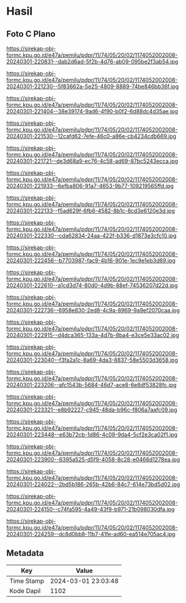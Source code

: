 # Hasil

## Foto C Plano

https://sirekap-obj-formc.kpu.go.id/e47a/pemilu/pdpr/11/74/05/20/02/1174052002008-20240301-220831--dab2d6ad-5f2b-4d76-ab09-095be2f3ab54.jpg

https://sirekap-obj-formc.kpu.go.id/e47a/pemilu/pdpr/11/74/05/20/02/1174052002008-20240301-221230--5f83662a-5e25-4809-8889-74be846bb36f.jpg

https://sirekap-obj-formc.kpu.go.id/e47a/pemilu/pdpr/11/74/05/20/02/1174052002008-20240301-221404--38e39174-9ad6-4f90-b0f2-6d88dc4d35ae.jpg

https://sirekap-obj-formc.kpu.go.id/e47a/pemilu/pdpr/11/74/05/20/02/1174052002008-20240301-221530--12cafd62-7efe-46c0-a86e-cb4234cdb669.jpg

https://sirekap-obj-formc.kpu.go.id/e47a/pemilu/pdpr/11/74/05/20/02/1174052002008-20240301-221721--de3d68a9-ec76-4c58-ad69-87bc5243ecca.jpg

https://sirekap-obj-formc.kpu.go.id/e47a/pemilu/pdpr/11/74/05/20/02/1174052002008-20240301-221933--6efba806-91a7-4653-9b77-109219565ffd.jpg

https://sirekap-obj-formc.kpu.go.id/e47a/pemilu/pdpr/11/74/05/20/02/1174052002008-20240301-222133--f5ad629f-6fb6-4582-8b1c-8cd3e6120e3d.jpg

https://sirekap-obj-formc.kpu.go.id/e47a/pemilu/pdpr/11/74/05/20/02/1174052002008-20240301-222330--cda62834-24aa-422f-b336-d1873e3cfc10.jpg

https://sirekap-obj-formc.kpu.go.id/e47a/pemilu/pdpr/11/74/05/20/02/1174052002008-20240301-222456--b7703987-fac9-4b16-901e-1ec9e1eb3d69.jpg

https://sirekap-obj-formc.kpu.go.id/e47a/pemilu/pdpr/11/74/05/20/02/1174052002008-20240301-222610--a1cd3d74-80d0-4d9b-88ef-74536207d22d.jpg

https://sirekap-obj-formc.kpu.go.id/e47a/pemilu/pdpr/11/74/05/20/02/1174052002008-20240301-222736--6958e830-2ed8-4c9a-8969-9a9ef2070caa.jpg

https://sirekap-obj-formc.kpu.go.id/e47a/pemilu/pdpr/11/74/05/20/02/1174052002008-20240301-222915--d4dca365-133a-4d7b-8ba4-e3ce5e33ac02.jpg

https://sirekap-obj-formc.kpu.go.id/e47a/pemilu/pdpr/11/74/05/20/02/1174052002008-20240301-223040--f3fa2a1c-8a69-4da3-8837-58e5503d3658.jpg

https://sirekap-obj-formc.kpu.go.id/e47a/pemilu/pdpr/11/74/05/20/02/1174052002008-20240301-223206--afc1543b-5684-46d7-ace8-6e8df53828fc.jpg

https://sirekap-obj-formc.kpu.go.id/e47a/pemilu/pdpr/11/74/05/20/02/1174052002008-20240301-223321--e8b92227-c945-48da-b96c-f806a7aafc09.jpg

https://sirekap-obj-formc.kpu.go.id/e47a/pemilu/pdpr/11/74/05/20/02/1174052002008-20240301-223448--e63b72cb-1d86-4c09-9da4-5cf2e3ca02f1.jpg

https://sirekap-obj-formc.kpu.go.id/e47a/pemilu/pdpr/11/74/05/20/02/1174052002008-20240301-223900--6395a525-d5f9-4058-8c28-e0466d1278ea.jpg

https://sirekap-obj-formc.kpu.go.id/e47a/pemilu/pdpr/11/74/05/20/02/1174052002008-20240301-224022--2bd5b186-265b-42b6-84c7-614e73bd5d02.jpg

https://sirekap-obj-formc.kpu.go.id/e47a/pemilu/pdpr/11/74/05/20/02/1174052002008-20240301-224150--c74fa595-4a49-43f9-b971-21b098030dfa.jpg

https://sirekap-obj-formc.kpu.go.id/e47a/pemilu/pdpr/11/74/05/20/02/1174052002008-20240301-224259--dc8d0bb8-11b7-41fe-ad60-ea514e705ac4.jpg


## Metadata

| Key        | Value               |
| ---------- | ------------------- |
| Time Stamp | 2024-03-01 23:03:48 |
| Kode Dapil | 1102                |




